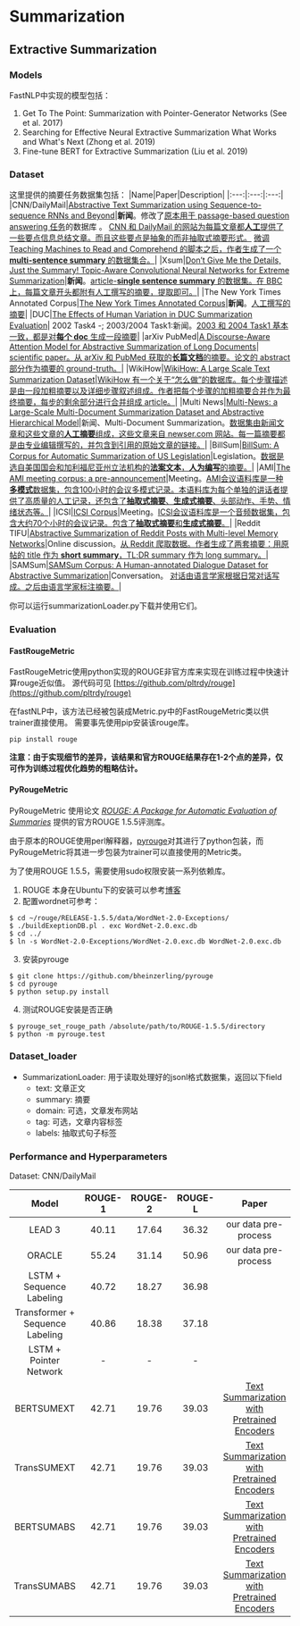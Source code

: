 # Summarization 



## Extractive Summarization


### Models

FastNLP中实现的模型包括：

1. Get To The Point: Summarization with Pointer-Generator Networks (See et al. 2017)
2. Searching for Effective Neural Extractive Summarization  What Works and What's Next (Zhong et al. 2019)
3. Fine-tune BERT for Extractive Summarization (Liu et al. 2019)


### Dataset

这里提供的摘要任务数据集包括：
|Name|Paper|Description|
|:---:|:---:|:---:|
|CNN/DailyMail|[Abstractive Text Summarization using Sequence-to-sequence RNNs and Beyond](https://www.aclweb.org/anthology/K16-1028/)|**新闻**。修改了[原本用于 passage-based question answering 任务](https://arxiv.org/abs/1506.03340)的数据库 。 [CNN 和 DailyMail 的网站为每篇文章都**人工**提供了一些要点信息总结文章。而且这些要点是抽象的而非抽取式摘要形式。](https://arxiv.org/abs/1506.03340 "Both news providers supplement their articles with a number of bullet points, summarising aspects of the information contained in the article. Of key importance is that these summary points are abstractive and do not simply copy sentences from the documents.") [微调 Teaching Machines to Read and Comprehend 的脚本之后，作者生成了一个 **multi-sentence summary** 的数据集合。](https://www.aclweb.org/anthology/K16-1028/ "With a simple modification of the script, we restored all the summary bullets of each story in the original order to obtain a multi-sentence summary, where each bullet is treated as a sentence.")|
|Xsum|[Don’t Give Me the Details, Just the Summary! Topic-Aware Convolutional Neural Networks for Extreme Summarization](https://arxiv.org/abs/1808.08745)|**新闻**。[article-**single sentence summary** 的数据集。在 BBC 上，每篇文章开头都附有人工撰写的摘要，提取即可。](https://arxiv.org/abs/1808.08745 "Our extreme summarization dataset (which we call XSum) consists of BBC articles and accompanying single sentence summaries. Specifically, each article is prefaced with an introductory sentence (aka summary) which is professionally written, typically by the author of the article.")|
|The New York Times Annotated Corpus|[The New York Times Annotated Corpus](https://catalog.ldc.upenn.edu/LDC2008T19)|**新闻**。[人工撰写的摘要](https://catalog.ldc.upenn.edu/LDC2008T19 "As part of the New York Times' indexing procedures, most articles are manually summarized and tagged by a staff of library scientists. This collection contains over 650,000 article-summary pairs which may prove to be useful in the development and evaluation of algorithms for automated document summarization. ")|
|DUC|[The Effects of Human Variation in DUC Summarization Evaluation](https://www.aclweb.org/anthology/W04-1003/)| 2002 Task4 -; 2003/2004 Task1:新闻。[2003 和 2004 Task1 基本一致，都是对**每个 doc** 生成一段摘要](https://duc.nist.gov/duc2004/ "Tasks 1 and 2 were essentially the same as in DUC 2003; Use the 50 TDT English clusters. Given each document, create a very short summary (<= 75 bytes) of the document.")|
|arXiv PubMed|[A Discourse-Aware Attention Model for Abstractive Summarization of Long Documents](https://arxiv.org/abs/1804.05685)| [scientific paper。从 arXiv 和 PubMed 获取的**长篇文档**的摘要。](https://arxiv.org/abs/1804.05685 "We also introduce two large-scale datasets of long and structured scientific papers obtained from arXiv and PubMed to support both training and evaluating models on the task of long document summarization.")[论文的 abstract 部分作为摘要的 ground-truth。](https://arxiv.org/abs/1804.05685 "Following these works, we take scientific papers as an example of long documents with discourse information, where their abstracts can be used as ground-truth summaries.")|
|WikiHow|[WikiHow: A Large Scale Text Summarization Dataset](https://arxiv.org/abs/1810.09305)|[WikiHow 有一个关于“怎么做”的数据库。](https://arxiv.org/pdf/1810.09305.pdf "The WikiHow knowledge base contains online articles describing a procedural task about various topics (from arts and entertainment to computers and electronics) with multiple methods or steps and new articles are added to it regularly.")[每个步骤描述是由一段加粗摘要以及详细步骤叙述组成。](https://arxiv.org/pdf/1810.09305.pdf "Each step description starts with a bold line summarizing that step and is followed by a more detailed explanation.")[作者把每个步骤的加粗摘要合并作为最终摘要，每步的剩余部分进行合并组成 article。](https://arxiv.org/pdf/1810.09305.pdf "To generate the reference summaries, bold lines representing the summary of the steps are extracted and concatenated. The remaining parts of the steps (the detailed descriptions) are also concatenated to form the source article.")|
|Multi News|[Multi-News: a Large-Scale Multi-Document Summarization Dataset and Abstractive Hierarchical Model](https://arxiv.org/abs/1906.01749)|新闻、Multi-Document Summarization。[数据集由新闻文章和这些文章的**人工摘要**组成，这些文章来自 newser.com 网站。每一篇摘要都是由专业编辑撰写的，并包含到引用的原始文章的链接。](https://arxiv.org/abs/1906.01749 "Our dataset, which we call Multi-News, consists of news articles and human-written summaries of these articles from the site newser.com. Each summary is professionally written by editors and includes links to the original articles cited.")|
|BillSum|[BillSum: A Corpus for Automatic Summarization of US Legislation](https://arxiv.org/abs/1910.00523)|Legislation。[数据是选自美国国会和加利福尼亚州立法机构的**法案文本**，**人为编写**的摘要。](https://www.kaggle.com/akornilo/billsum "The BillSum dataset is the first corpus for automatic summarization of US Legislation. The corpus contains the text of bills and human-written summaries from the US Congress and California Legislature. It was published as a paper at the EMNLP 2019 New Frontiers in Summarization workshop.")|
|AMI|[The AMI meeting corpus: a pre-announcement](http://groups.inf.ed.ac.uk/ami/download/)|Meeting。[AMI会议语料库是一种**多模式**数据集，包含100小时的会议多模式记录。](http://homepages.inf.ed.ac.uk/jeanc/amidata-MLMI-bookversion.final.pdf "As part of the development process, the project is collecting a corpus of 100 hours of meetings using instrumentation that yields high quality, synchronized multimodal recording, with, for technical reasons, a focus on groups of four people.")[本语料库为每个单独的讲话者提供了高质量的人工记录，还包含了**抽取式摘要**、**生成式摘要**、头部动作、手势、情绪状态等。](http://groups.inf.ed.ac.uk/ami/corpus/overview.shtmlhttp://groups.inf.ed.ac.uk/ami/corpus/overview.shtml "The AMI Meeting Corpus includes high quality, manually produced orthographic transcription for each individual speaker, including word-level timings that have derived by using a speech recognizer in forced alignment mode. It also contains a wide range of other annotations, not just for linguistic phenomena but also detailing behaviours in other modalities. These include dialogue acts; topic segmentation; extractive and abstractive summaries; named entities; the types of head gesture, hand gesture, and gaze direction that are most related to communicative intention; movement around the room; emotional state; and where heads are located on the video frames.")|
|ICSI|[ICSI Corpus](http://groups.inf.ed.ac.uk/ami/icsi/)|Meeting。[ICSI会议语料库是一个音频数据集，包含大约70个小时的会议记录。](http://groups.inf.ed.ac.uk/ami/icsi/ "The ICSI Meeting Corpus is an audio data set consisting of about 70 hours of meeting recordings.")[包含了**抽取式摘要**和**生成式摘要**。](http://groups.inf.ed.ac.uk/ami/ICSICorpusAnnotations/ICSI_plus_NXT.zip "We will be annotating two different kinds of summaries for this data, both aimed at the external researcher. One is abstractive. The other is extractive.")|
|Reddit TIFU|[Abstractive Summarization of Reddit Posts with Multi-level Memory Networks](https://arxiv.org/abs/1811.00783)|Online discussion。[从 Reddit 爬取数据。](https://arxiv.org/abs/1811.00783 "We collect data from Reddit, which is a discussion forum platform with a large number of subreddits on diverse topics and interests.")[作者生成了两套摘要：用原帖的 title 作为 **short summary**，TL;DR summary 作为 long summary。](https://arxiv.org/abs/1811.00783 "Thus, we regard the body text as source, the title as short summary, and the TL;DR summary as long summary.")|
|SAMSum|[SAMSum Corpus: A Human-annotated Dialogue Dataset for Abstractive Summarization](https://arxiv.org/abs/1911.12237)|Conversation。 [对话由语言学家根据日常对话写成。](https://arxiv.org/abs/1911.12237 "We asked linguists to create conversations similar to those they write on a daily basis, reflecting the proportion of topics of their real-life messenger conversations.")[之后由语言学家标注摘要。](https://arxiv.org/abs/1911.12237 "After collecting all of the conversations, we asked language experts to annotate them with summaries")|



<!-- 其中公开数据集(CNN/DailyMail, Newsroom, arXiv, PubMed)预处理之后的下载地址：

- [百度云盘](https://pan.baidu.com/s/11qWnDjK9lb33mFZ9vuYlzA) (提取码：h1px)
- [Google Drive](https://drive.google.com/file/d/1uzeSdcLk5ilHaUTeJRNrf-_j59CQGe6r/view?usp=drivesdk)

未公开数据集(NYT, NYT50, DUC)数据处理部分脚本放置于data文件夹 -->

你可以运行summarizationLoader.py下载并使用它们。



### Evaluation

#### FastRougeMetric

FastRougeMetric使用python实现的ROUGE非官方库来实现在训练过程中快速计算rouge近似值。
 源代码可见 [https://github.com/pltrdy/rouge](https://github.com/pltrdy/rouge)

在fastNLP中，该方法已经被包装成Metric.py中的FastRougeMetric类以供trainer直接使用。
需要事先使用pip安装该rouge库。

    pip install rouge


**注意：由于实现细节的差异，该结果和官方ROUGE结果存在1-2个点的差异，仅可作为训练过程优化趋势的粗略估计。**



#### PyRougeMetric

PyRougeMetric 使用论文 [*ROUGE: A Package for Automatic Evaluation of Summaries*](https://www.aclweb.org/anthology/W04-1013) 提供的官方ROUGE 1.5.5评测库。

由于原本的ROUGE使用perl解释器，[pyrouge](https://github.com/bheinzerling/pyrouge)对其进行了python包装，而PyRougeMetric将其进一步包装为trainer可以直接使用的Metric类。

为了使用ROUGE 1.5.5，需要使用sudo权限安装一系列依赖库。

1. ROUGE 本身在Ubuntu下的安装可以参考[博客](https://blog.csdn.net/Hay54/article/details/78744912)
2. 配置wordnet可参考：
```shell
$ cd ~/rouge/RELEASE-1.5.5/data/WordNet-2.0-Exceptions/
$ ./buildExeptionDB.pl . exc WordNet-2.0.exc.db
$ cd ../
$ ln -s WordNet-2.0-Exceptions/WordNet-2.0.exc.db WordNet-2.0.exc.db
```
3. 安装pyrouge
```shell
$ git clone https://github.com/bheinzerling/pyrouge
$ cd pyrouge
$ python setup.py install
```
4. 测试ROUGE安装是否正确
```shell
$ pyrouge_set_rouge_path /absolute/path/to/ROUGE-1.5.5/directory
$ python -m pyrouge.test
```




### Dataset_loader

- SummarizationLoader: 用于读取处理好的jsonl格式数据集，返回以下field
    - text: 文章正文
    - summary: 摘要
    - domain: 可选，文章发布网站
    - tag: 可选，文章内容标签
    - labels: 抽取式句子标签




### Performance and Hyperparameters

Dataset: CNN/DailyMail

|              Model              | ROUGE-1 | ROUGE-2 | ROUGE-L |                    Paper                    |
| :-----------------------------: | :-----: | :-----: | :-----: | :-----------------------------------------: |
|             LEAD 3              |  40.11  |  17.64  |  36.32  |            our data pre-process             |
|             ORACLE              |  55.24  |  31.14  |  50.96  |            our data pre-process             |
|    LSTM + Sequence Labeling     |  40.72  |  18.27  |  36.98  |                                             |
| Transformer + Sequence Labeling |  40.86  |  18.38  |  37.18  |                                             |
|     LSTM + Pointer Network      |    -    |    -    |    -    |                                             |
|           BERTSUMEXT            |  42.71  |  19.76  |  39.03  | [Text Summarization with Pretrained Encoders](https://arxiv.org/pdf/1908.08345.pdf) |
|          TransSUMEXT            |  42.71  |  19.76  |  39.03  | [Text Summarization with Pretrained Encoders](https://arxiv.org/pdf/1908.08345.pdf) |
|           BERTSUMABS            |  42.71  |  19.76  |  39.03  | [Text Summarization with Pretrained Encoders](https://arxiv.org/pdf/1908.08345.pdf) |
|          TransSUMABS            |  42.71  |  19.76  |  39.03  | [Text Summarization with Pretrained Encoders](https://arxiv.org/pdf/1908.08345.pdf) |



